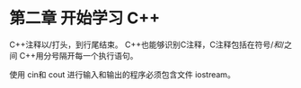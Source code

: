 # 第二章 开始学习 C++

C++注释以/打头，到行尾结束。
C++也能够识别C注释，C注释包括在符号/*和*/之间
C++用分号隔开每一个执行语句。

使用 cin和 cout 进行输入和输出的程序必须包含文件 iostream。
